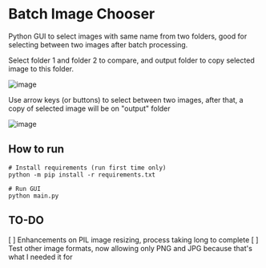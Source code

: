 # Batch Image Chooser

Python GUI to select images with same name from two folders, good for selecting between two images after batch processing.

Select folder 1 and folder 2 to compare, and output folder to copy selected image to this folder.

![image](https://user-images.githubusercontent.com/2263053/112923939-995f4400-90e5-11eb-9eb7-eb93560c82b8.png)

Use arrow keys (or buttons) to select between two images, after that, a copy of selected image will be on "output" folder

![image](https://user-images.githubusercontent.com/2263053/112924575-c2cc9f80-90e6-11eb-95cc-50225131d917.png)

## How to run

```
# Install requirements (run first time only)
python -m pip install -r requirements.txt

# Run GUI
python main.py
```

## TO-DO

[ ] Enhancements on PIL image resizing, process taking long to complete
[ ] Test other image formats, now allowing only PNG and JPG because that's what I needed it for
